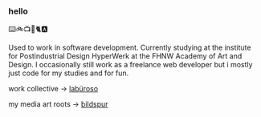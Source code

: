 ### hello
⌨️🚲📺🎨🐈🅰️

Used to work in software development. Currently studying at the institute for Postindustrial Design HyperWerk at the FHNW Academy of Art and Design.
I occasionally still work as a freelance web developer but i mostly just code for my studies and for fun.

work collective -> [labüroso](https://github.com/laburoso)

my media art roots -> [bildspur](https://github.com/bildspur)
